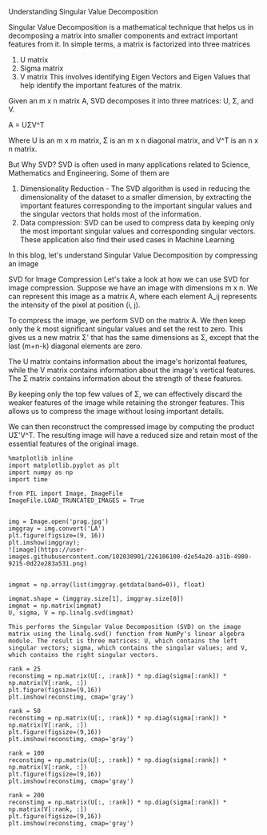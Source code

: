 Understanding Singular Value Decomposition

Singular Value Decomposition is a mathematical technique that helps us in decomposing a matrix into smaller components and extract important features from it. In simple terms, a matrix is factorized into three matrices
1. U matrix
2. Sigma matrix
3. V matrix
This involves identifying Eigen Vectors and Eigen Values that help identify the important features of the matrix.

Given an m x n matrix A, SVD decomposes it into three matrices: U, Σ, and V.

A = UΣV^T

Where U is an m x m matrix, Σ is an m x n diagonal matrix, and V^T is an n x n matrix.


But Why SVD?
SVD is often used in many applications related to Science, Mathematics and Engineering. Some of them are
1. Dimensionality Reduction - The SVD algorithm is used in reducing the dimensionality of the dataset to a smaller dimension, by extracting the important features corresponding to the important singular values and the singular vectors that holds most of the information.
2. Data compression: SVD can be used to compress data by keeping only the most important singular values and corresponding singular vectors.
These application also find their used cases in Machine Learning

In this blog, let's understand Singular Value Decomposition by compressing an image

SVD for Image Compression
Let's take a look at how we can use SVD for image compression. Suppose we have an image with dimensions m x n. We can represent this image as a matrix A, where each element A_ij represents the intensity of the pixel at position (i, j).

To compress the image, we perform SVD on the matrix A. We then keep only the k most significant singular values and set the rest to zero. This gives us a new matrix Σ' that has the same dimensions as Σ, except that the last (m+n-k) diagonal elements are zero.

The U matrix contains information about the image's horizontal features, while the V matrix contains information about the image's vertical features. The Σ matrix contains information about the strength of these features.

By keeping only the top few values of Σ, we can effectively discard the weaker features of the image while retaining the stronger features. This allows us to compress the image without losing important details.

We can then reconstruct the compressed image by computing the product UΣ'V^T. The resulting image will have a reduced size and retain most of the essential features of the original image.


```
%matplotlib inline
import matplotlib.pyplot as plt
import numpy as np
import time

from PIL import Image, ImageFile
ImageFile.LOAD_TRUNCATED_IMAGES = True


img = Image.open('prag.jpg')
imggray = img.convert('LA')
plt.figure(figsize=(9, 16))
plt.imshow(imggray);
![image](https://user-images.githubusercontent.com/102030901/226106100-d2e54a20-a31b-4980-9215-0d22e283a531.png)


imgmat = np.array(list(imggray.getdata(band=0)), float)

imgmat.shape = (imggray.size[1], imggray.size[0])
imgmat = np.matrix(imgmat)
U, sigma, V = np.linalg.svd(imgmat)

This performs the Singular Value Decomposition (SVD) on the image matrix using the linalg.svd() function from NumPy's linear algebra module. The result is three matrices: U, which contains the left singular vectors; sigma, which contains the singular values; and V, which contains the right singular vectors.

rank = 25
reconstimg = np.matrix(U[:, :rank]) * np.diag(sigma[:rank]) * np.matrix(V[:rank, :])
plt.figure(figsize=(9,16))
plt.imshow(reconstimg, cmap='gray')

rank = 50
reconstimg = np.matrix(U[:, :rank]) * np.diag(sigma[:rank]) * np.matrix(V[:rank, :])
plt.figure(figsize=(9,16))
plt.imshow(reconstimg, cmap='gray')

rank = 100
reconstimg = np.matrix(U[:, :rank]) * np.diag(sigma[:rank]) * np.matrix(V[:rank, :])
plt.figure(figsize=(9,16))
plt.imshow(reconstimg, cmap='gray')

rank = 200
reconstimg = np.matrix(U[:, :rank]) * np.diag(sigma[:rank]) * np.matrix(V[:rank, :])
plt.figure(figsize=(9,16))
plt.imshow(reconstimg, cmap='gray')
